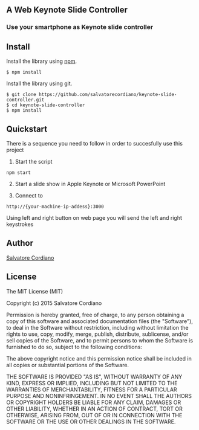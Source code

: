 ## A Web Keynote Slide Controller
### Use your smartphone as Keynote slide controller

## Install

Install the library using [npm](http://npmjs.org/).

```
$ npm install
```

Install the library using git.

```
$ git clone https://github.com/salvatorecordiano/keynote-slide-controller.git
$ cd keynote-slide-controller
$ npm install
```

## Quickstart

There is a sequence you need to follow in order to succesfully use this project

1) Start the script 

```
npm start 
```

2) Start a slide show in Apple Keynote or Microsoft PowerPoint

3) Connect to 

```
http://{your-machine-ip-addess}:3000
```

Using left and right button on web page you will send the left and right keystrokes

## Author

[Salvatore Cordiano](http://twitter.com/parallelit)

## License

The MIT License (MIT)

Copyright (c) 2015 Salvatore Cordiano

Permission is hereby granted, free of charge, to any person obtaining a copy
of this software and associated documentation files (the "Software"), to deal
in the Software without restriction, including without limitation the rights
to use, copy, modify, merge, publish, distribute, sublicense, and/or sell
copies of the Software, and to permit persons to whom the Software is
furnished to do so, subject to the following conditions:

The above copyright notice and this permission notice shall be included in all
copies or substantial portions of the Software.

THE SOFTWARE IS PROVIDED "AS IS", WITHOUT WARRANTY OF ANY KIND, EXPRESS OR
IMPLIED, INCLUDING BUT NOT LIMITED TO THE WARRANTIES OF MERCHANTABILITY,
FITNESS FOR A PARTICULAR PURPOSE AND NONINFRINGEMENT. IN NO EVENT SHALL THE
AUTHORS OR COPYRIGHT HOLDERS BE LIABLE FOR ANY CLAIM, DAMAGES OR OTHER
LIABILITY, WHETHER IN AN ACTION OF CONTRACT, TORT OR OTHERWISE, ARISING FROM,
OUT OF OR IN CONNECTION WITH THE SOFTWARE OR THE USE OR OTHER DEALINGS IN THE
SOFTWARE.
